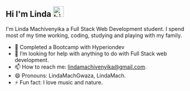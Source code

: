 ## Hi I'm Linda <img src="https://user-images.githubusercontent.com/1303154/88677602-1635ba80-d120-11ea-84d8-d263ba5fc3c0.gif" width="28px" alt="hi">

I'm Linda Machivenyika a Full Stack Web Development student. I spend most of my time working, coding, studying and playing with my family.
- 🔭 Completed a Bootcamp with Hyperiondev
- 🤔 I’m looking for help with anything to do with Full Stack web development.
- 📫 How to reach me: lindamachivenyika@gmail.com.
- 😄 Pronouns: LindaMachGwaza, LindaMach.
- ⚡ Fun fact: I love music and nature.

